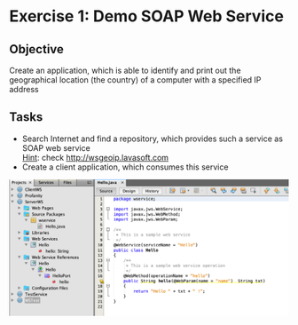 # Exercise 1: Demo SOAP Web Service
## Objective 
Create an application, which is able to identify and print out the geographical location (the country) of a computer with a specified IP address

## Tasks
- Search Internet and find a repository, which provides such a service as SOAP web service<br>
<u>Hint</u>: check http://wsgeoip.lavasoft.com
- Create a client application, which consumes this service

![](https://github.com/datsoftlyngby/soft2019fall-si/blob/master/docs/Sessions/Week37/Resources/Images/netbeans-server.tiff)
